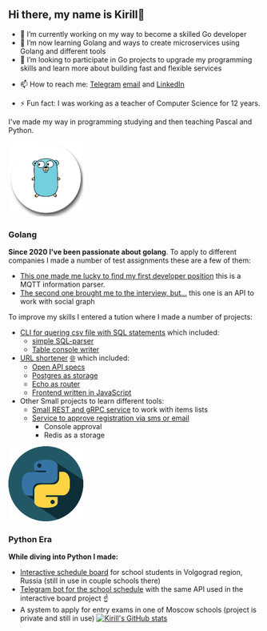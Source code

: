 ## Hi there, my name is Kirill👋

<!--
**xfiendx4life/xfiendx4life** is a ✨ _special_ ✨ repository because its `README.md` (this file) appears on your GitHub profile.

Here are some ideas to get you started:
-->
- 🔭 I’m currently working on my way to become a skilled Go developer
- 🌱 I’m now learning Golang and ways to create microservices using Golang and different tools
- 👯 I’m looking to participate in Go projects to upgrade my programming skills and learn more about building fast and flexible services
<!-- - 🤔 I’m looking for help with ...
- 💬 Ask me about ... -->
- 📫 How to reach me: [Telegram](https://t.me/xfiendx4life) [email](mailto:xfiendx4life@gmail.com) and [LinkedIn](https://www.linkedin.com/in/xfiendx4life/)
<!-- - 😄 Pronouns: ... -->
- ⚡ Fun fact: I was working as a teacher of Computer Science for 12 years.

I've made my way in programming studying and then teaching Pascal and Python.

![pnegg.png](./go.png)
### Golang
__Since 2020 I've been passionate about golang__.
To apply to different companies I made a number of test assignments these are a few of them:
* [This one made me lucky to find my first developer position](https://github.com/xfiendx4life/pony_test) this is a MQTT information parser.
* [The second one brought me to the interview, but...](https://github.com/xfiendx4life/media_tel_test) this one is an API to work with social graph

To improve my skills I entered a tution where I made a number of projects:
* [CLI for quering csv file with SQL statements](https://github.com/xfiendx4life/gb_go_best_final) which included:
  *  [simple SQL-parser](https://github.com/xfiendx4life/gb_go_best_final/blob/master/pkg/sqlparser/service.go)
  *  [Table console writer](https://github.com/xfiendx4life/gb_go_best_final/blob/master/pkg/consolewriter/consolewriter.go)
* [URL shortener](https://github.com/xfiendx4life/gb_go_backend_final) [🌐](https://shrtnergb.herokuapp.com/web/generate) which included:
  * [Open API specs](https://github.com/xfiendx4life/gb_go_backend_final/blob/master/api/api.yml)
  * [Postgres as storage](https://github.com/xfiendx4life/gb_go_backend_final/tree/master/storage)
  * [Echo as router](https://github.com/xfiendx4life/gb_go_backend_final/blob/master/cmd/shrtener/app/api.go)
  * [Frontend written in JavaScript](https://github.com/xfiendx4life/gb_go_backend_final/tree/master/web)
* Other Small projects to learn different tools:
  * [Small REST and gRPC service](https://github.com/xfiendx4life/gb_back_2_hw/tree/rest/hw9) to work with items lists
  * [Service to approve registration via sms or email](https://github.com/xfiendx4life/gb_back_2_hw/tree/rest/hw6)
    * Console approval
    * Redis as a storage

![Python](./python.png)
### Python Era
__While diving into Python I made:__
* [Interactive schedule board](https://github.com/xfiendx4life/schedulesite) for school students in Volgograd region, Russia (still in use in couple schools there)
* [Telegram bot for the school schedule](https://github.com/xfiendx4life/schedulebot) with the same API used in the interactive board project ☝️
* A system to apply for entry exams in one of Moscow schools (project is private and still in use)
[![Kirill's GitHub stats](https://github-readme-stats.vercel.app/api?username=xfiendx4life&show_icons=true&theme=dracula)](https://github.com/anuraghazra/github-readme-stats)
